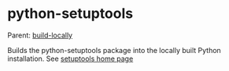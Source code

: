 python-setuptools
=================

Parent: [build-locally](../../README.md)

Builds the python-setuptools package into the locally built Python installation. See [setuptools home page](https://pypi.python.org/pypi/setuptools)

